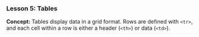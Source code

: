 ### Lesson 5: Tables
**Concept:** Tables display data in a grid format. Rows are defined with `<tr>`, and each cell within a row is either a header (`<th>`) or data (`<td>`).